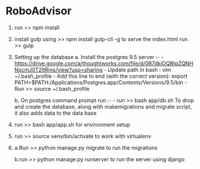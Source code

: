 # RoboAdvisor

1. run >> npm install

2.  install gulp using >>  npm install gulp-cli -g
    to serve the index.html run >> gulp 

3. Setting up the database
    a. Install the postgres 9.5 server :-
        - https://drive.google.com/a/thoughtworks.com/file/d/0B7dkiOQBtpZQNHNscmJ0T2ltRms/view?usp=sharing
        - Update path in bash : vim ~/.bash_profile
        - Add this line to end (with the correct version): export PATH=$PATH:/Applications/Postgres.app/Contents/Versions/9.5/bin
        - Run >> source  ~/.bash_profile

    b. On postgres command prompt run :- 
           - run >> bash app/db.sh
           To drop and create the database, along with makemigrations and migrate script, it also adds data to the data base
    
4. run >> bash app/app.sh
   for environment setup
   
5. run >> source venv/bin/activate to work with virtualenv

6.  a.Run >> python manage.py migrate
    to run the migrations
    
    b.run >> python manage.py runserver
    to run the server using django
    